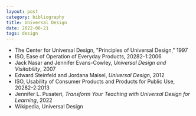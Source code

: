 ```yaml
---
layout: post
category: bibliography
title: Universal Design
date: 2022-08-21
tags: design
---
```


* The Center for Universal Design, "Principles of Universal Design," 1997
* ISO, Ease of Operation of Everyday Products, 20282-1:2006
* Jack Nasar and Jennifer Evans-Cowley, *Universal Design and Visitability*, 2007
* Edward Steinfeld and Jordana Maisel, *Universal Design*, 2012
* ISO, Usability of Consumer Products and Products for Public Use, 20282-2:2013
* Jennifer L. Pusateri, *Transform Your Teaching with Universal Design for Learning*, 2022
* Wikipedia, Universal Design
